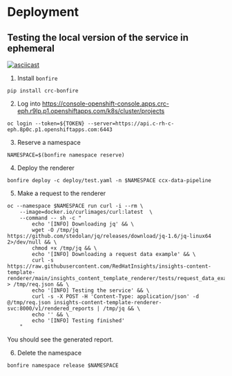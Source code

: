 # Deployment

## Testing the local version of the service in ephemeral

[![asciicast](https://asciinema.org/a/uMQESE4ay2ok7oQWr04slhuWw.svg)](https://asciinema.org/a/uMQESE4ay2ok7oQWr04slhuWw)

1. Install `bonfire`
```
pip install crc-bonfire
```

2. Log into https://console-openshift-console.apps.crc-eph.r9lp.p1.openshiftapps.com/k8s/cluster/projects

```
oc login --token=${TOKEN} --server=https://api.c-rh-c-eph.8p0c.p1.openshiftapps.com:6443
```

3. Reserve a namespace
```
NAMESPACE=$(bonfire namespace reserve)
```

4. Deploy the renderer
```
bonfire deploy -c deploy/test.yaml -n $NAMESPACE ccx-data-pipeline
```

5. Make a request to the renderer
```
oc --namespace $NAMESPACE run curl -i --rm \
    --image=docker.io/curlimages/curl:latest  \
    --command -- sh -c "
        echo '[INFO] Downloading jq' && \
        wget -O /tmp/jq https://github.com/stedolan/jq/releases/download/jq-1.6/jq-linux64 2>/dev/null && \
        chmod +x /tmp/jq && \
        echo '[INFO] Downloading a request data example' && \
        curl -s https://raw.githubusercontent.com/RedHatInsights/insights-content-template-renderer/main/insights_content_template_renderer/tests/request_data_example.json > /tmp/req.json && \
        echo '[INFO] Testing the service' && \
        curl -s -X POST -H 'Content-Type: application/json' -d @/tmp/req.json insights-content-template-renderer-svc:8000/v1/rendered_reports | /tmp/jq && \
        echo '' && \
        echo '[INFO] Testing finished'
    "
```

You should see the generated report.

6. Delete the namespace
```
bonfire namespace release $NAMESPACE 
```
